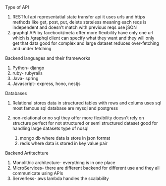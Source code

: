 
Type of API

1. RESTful api 
    representatial state transfer api
    it uses urls and https methods like get, post, put, delete
    stateless meaning each reqs is independent and doesn't match with previous reqs
    use jSON
2. graphql APi by facebook/meta
    offer more flexibility
    have only one url which is /graphql
    client can specify what they want and they will only get that data
    good for complex and large dataset
    reduces over-fetching and under fetching

Backend languages and their frameworks

1. Python- django
2. ruby- rubyrails
3. Java- spring
4. Javascript- express, hono, nestjs

Databases

1. Relational
    stores data in structured tables with rows and colums
    uses sql  
    most famous sql database are mysql and postgress

2. non-relational or no sql
    they offer more flexibility 
    doesn't rely on structure
    perfect for not structured or semi structured dataset
    good for handling large datasets
    type of nosql
    1. mongo db where data is store in json format
    2. redis where data is stored in key value pair
    


Backend Artitechture

1. Monolithic architecture- everything is in one place
2. MicroServices- there are different backend for different use and they all communicate using APIs
3. Serverless- aws lambda handles the scalability 